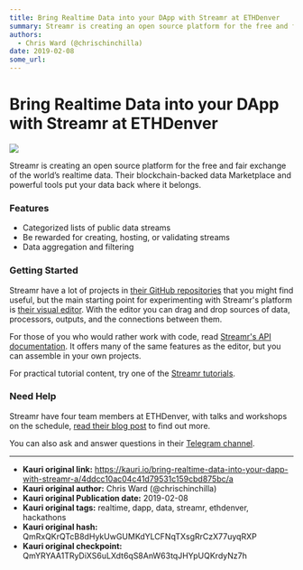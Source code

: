 ```yaml
---
title: Bring Realtime Data into your DApp with Streamr at ETHDenver
summary: Streamr is creating an open source platform for the free and fair exchange of the world’s realtime data. Their blockchain-backed data Marketplace and powerful tools put your data back where it belongs. Features Categorized lists of public data streams Be rewarded for creating, hosting, or validating streams Data aggregation and filtering Getting Started Streamr have a lot of projects in their GitHub repositories that you might find useful, but the main starting point for experimenting with Strea
authors:
  - Chris Ward (@chrischinchilla)
date: 2019-02-08
some_url: 
---
```


# Bring Realtime Data into your DApp with Streamr at ETHDenver

![](https://ipfs.infura.io/ipfs/QmcvDh4PbC822pR2Mq5Ds3oC9Emvrc9jgwa5wwrBJnfjQt)


Streamr is creating an open source platform for the free and fair exchange of the world’s realtime data. Their blockchain-backed data Marketplace and powerful tools put your data back where it belongs.

### Features

- Categorized lists of public data streams
- Be rewarded for creating, hosting, or validating streams
- Data aggregation and filtering

### Getting Started

Streamr have a lot of projects in [their GitHub repositories](https://github.com/streamr-dev) that you might find useful, but the main starting point for experimenting with Streamr's platform is [their visual editor](https://www.streamr.com/canvas). With the editor you can drag and drop sources of data, processors, outputs, and the connections between them.

For those of you who would rather work with code, read [Streamr's API documentation](https://www.streamr.com/help/api). It offers many of the same features as the editor, but you can assemble in your own projects.

For practical tutorial content, try one of the [Streamr tutorials](https://streamrdev.com/docs/streamr-documentation/tutorials/).

### Need Help

Streamr have four team members at ETHDenver, with talks and workshops on the schedule, [read their blog post](https://medium.com/streamrblog/ethdenver-streamr-2019-8c3806b703cf) to find out more.

You can also ask and answer questions in their [Telegram channel](https://t.me/streamrdata).



---

- **Kauri original link:** https://kauri.io/bring-realtime-data-into-your-dapp-with-streamr-a/4ddcc10ac04c41d79531c159cbd875bc/a
- **Kauri original author:** Chris Ward (@chrischinchilla)
- **Kauri original Publication date:** 2019-02-08
- **Kauri original tags:** realtime, dapp, data, streamr, ethdenver, hackathons
- **Kauri original hash:** QmRxQKrQTcB8dHykUwGUMKdYLCFNqTXsgRrCzX77uyqRXP
- **Kauri original checkpoint:** QmYRYAA1TRyDiXS6uLXdt6qS8AnW63tqJHYpUQKrdyNz7h



